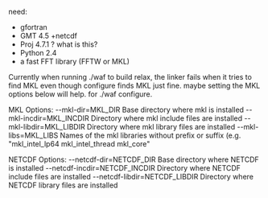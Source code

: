 need:
- gfortran
- GMT 4.5 +netcdf
- Proj 4.7.1 ? what is this?
- Python 2.4
- a fast FFT library (FFTW or MKL)


Currently when running ./waf to build relax, the linker fails when it tries to find MKL even though configure finds MKL just fine. maybe setting the MKL options below will help.
for ./waf configure.

MKL Options:
    --mkl-dir=MKL_DIR   Base directory where mkl is installed
    --mkl-incdir=MKL_INCDIR
                        Directory where mkl include files are installed
    --mkl-libdir=MKL_LIBDIR
                        Directory where mkl library files are installed
    --mkl-libs=MKL_LIBS
                        Names of the mkl libraries without prefix or suffix (e.g. "mkl_intel_lp64 mkl_intel_thread mkl_core"


  NETCDF Options:
    --netcdf-dir=NETCDF_DIR
                        Base directory where NETCDF is installed
    --netcdf-incdir=NETCDF_INCDIR
                        Directory where NETCDF include files are installed
    --netcdf-libdir=NETCDF_LIBDIR
                        Directory where NETCDF library files are installed